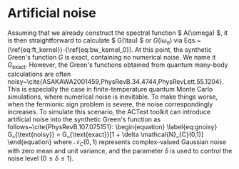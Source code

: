 # Artificial noise

Assuming that we already construct the spectral function $ A(\omega) $, it is then straightforward to calculate $ G(\tau) $ or $G(i\omega_n)$ via Eqs.~(\ref{eq:ft_kernel})-(\ref{eq:bw_kernel_0}). At this point, the synthetic Green's function $G$ is exact, containing no numerical noise. We name it $G_{\text{exact}}$. However, the Green's functions obtained from quantum many-body calculations are often noisy~\cite{ASAKAWA2001459,PhysRevB.34.4744,PhysRevLett.55.1204}. This is especially the case in finite-temperature quantum Monte Carlo simulations, where numerical noise is inevitable. To make things worse, when the fermionic sign problem is severe, the noise correspondingly increases. To simulate this scenario, the ACTest toolkit can introduce artificial noise into the synthetic Green's function as follows~\cite{PhysRevB.107.075151}:
\begin{equation}
\label{eq:gnoisy}
G_{\text{noisy}} = G_{\text{exact}}[1 + \delta \mathcal{N}_{C}(0,1)]
\end{equation}
where $\mathcal{N}_{C}(0,1)$ represents complex-valued Gaussian noise with zero mean and unit variance, and the parameter $\delta$ is used to control the noise level ($0 \le \delta \le 1$).

